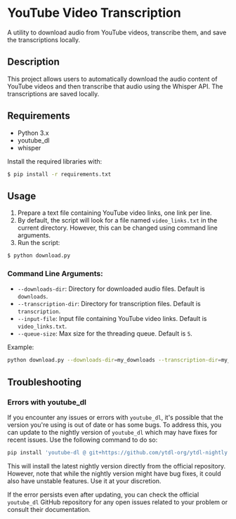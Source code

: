 # YouTube Video Transcription

A utility to download audio from YouTube videos, transcribe them, and save the transcriptions locally.

## Description

This project allows users to automatically download the audio content of YouTube videos and then transcribe that audio using the Whisper API. The transcriptions are saved locally.

## Requirements

- Python 3.x
- youtube_dl
- whisper

Install the required libraries with:
```bash
$ pip install -r requirements.txt
```

## Usage

1. Prepare a text file containing YouTube video links, one link per line.
2. By default, the script will look for a file named `video_links.txt` in the current directory. However, this can be changed using command line arguments.
3. Run the script:
```bash
$ python download.py
```
### Command Line Arguments:
- `--downloads-dir`: Directory for downloaded audio files. Default is `downloads`.
- `--transcription-dir`: Directory for transcription files. Default is `transcription`.
- `--input-file`: Input file containing YouTube video links. Default is `video_links.txt`.
- `--queue-size`: Max size for the threading queue. Default is `5`.

Example:
```bash
python download.py --downloads-dir=my_downloads --transcription-dir=my_transcriptions --input-file=my_video_links.txt --queue-size=10
```

## Troubleshooting
### Errors with youtube_dl

If you encounter any issues or errors with `youtube_dl`, it's possible that the version you're using is out of date or has some bugs. To address this, you can update to the nightly version of `youtube_dl` which may have fixes for recent issues. Use the following command to do so:
```bash
pip install 'youtube-dl @ git+https://github.com/ytdl-org/ytdl-nightly'
```
This will install the latest nightly version directly from the official repository. However, note that while the nightly version might have bug fixes, it could also have unstable features. Use it at your discretion.

If the error persists even after updating, you can check the official `youtube_dl` GitHub repository for any open issues related to your problem or consult their documentation.